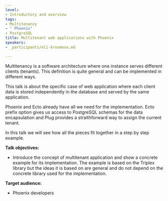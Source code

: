 ```yaml
---
level:
- Introductory and overview
tags:
- Multitenancy
- " Phoenix"
- PostgreSQL
title: Multitenant web applications with Phoenix
speakers:
- _participants/eli-kroumova.md

---
```

Multitenancy is a software architecture where one instance serves different clients (tenants). This definition is quite general and can be implemented in different ways.  

This talk is about the specific case of web application where each client data is stored independently in the database and served by the same application.  

Phoenix and Ecto already have all we need for the implementation. Ecto prefix option gives us access to PostgreSQL schemas for the data encapsulation and Plug provides a straithforward way to assign the current tenant.  

In this talk we will see how all the pieces fit together in a step by step example.

**Talk objectives:**
* Introduce the concept of multitenant application and show a concrete example for its implementation. The example is based on the Triplex library but the ideas it is based on are general and do not depend on the concrete library used for the implementation.

**Target audience:**
* Phoenix developers
